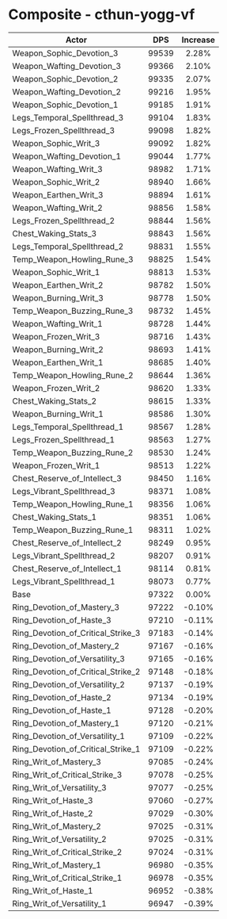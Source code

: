 # Composite - cthun-yogg-vf
| Actor | DPS | Increase |
|---|:---:|:---:|
|Weapon_Sophic_Devotion_3|99539|2.28%|
|Weapon_Wafting_Devotion_3|99366|2.10%|
|Weapon_Sophic_Devotion_2|99335|2.07%|
|Weapon_Wafting_Devotion_2|99216|1.95%|
|Weapon_Sophic_Devotion_1|99185|1.91%|
|Legs_Temporal_Spellthread_3|99104|1.83%|
|Legs_Frozen_Spellthread_3|99098|1.82%|
|Weapon_Sophic_Writ_3|99092|1.82%|
|Weapon_Wafting_Devotion_1|99044|1.77%|
|Weapon_Wafting_Writ_3|98982|1.71%|
|Weapon_Sophic_Writ_2|98940|1.66%|
|Weapon_Earthen_Writ_3|98894|1.61%|
|Weapon_Wafting_Writ_2|98856|1.58%|
|Legs_Frozen_Spellthread_2|98844|1.56%|
|Chest_Waking_Stats_3|98843|1.56%|
|Legs_Temporal_Spellthread_2|98831|1.55%|
|Temp_Weapon_Howling_Rune_3|98825|1.54%|
|Weapon_Sophic_Writ_1|98813|1.53%|
|Weapon_Earthen_Writ_2|98782|1.50%|
|Weapon_Burning_Writ_3|98778|1.50%|
|Temp_Weapon_Buzzing_Rune_3|98732|1.45%|
|Weapon_Wafting_Writ_1|98728|1.44%|
|Weapon_Frozen_Writ_3|98716|1.43%|
|Weapon_Burning_Writ_2|98693|1.41%|
|Weapon_Earthen_Writ_1|98685|1.40%|
|Temp_Weapon_Howling_Rune_2|98644|1.36%|
|Weapon_Frozen_Writ_2|98620|1.33%|
|Chest_Waking_Stats_2|98615|1.33%|
|Weapon_Burning_Writ_1|98586|1.30%|
|Legs_Temporal_Spellthread_1|98567|1.28%|
|Legs_Frozen_Spellthread_1|98563|1.27%|
|Temp_Weapon_Buzzing_Rune_2|98530|1.24%|
|Weapon_Frozen_Writ_1|98513|1.22%|
|Chest_Reserve_of_Intellect_3|98450|1.16%|
|Legs_Vibrant_Spellthread_3|98371|1.08%|
|Temp_Weapon_Howling_Rune_1|98356|1.06%|
|Chest_Waking_Stats_1|98351|1.06%|
|Temp_Weapon_Buzzing_Rune_1|98311|1.02%|
|Chest_Reserve_of_Intellect_2|98249|0.95%|
|Legs_Vibrant_Spellthread_2|98207|0.91%|
|Chest_Reserve_of_Intellect_1|98114|0.81%|
|Legs_Vibrant_Spellthread_1|98073|0.77%|
|Base|97322|0.00%|
|Ring_Devotion_of_Mastery_3|97222|-0.10%|
|Ring_Devotion_of_Haste_3|97210|-0.11%|
|Ring_Devotion_of_Critical_Strike_3|97183|-0.14%|
|Ring_Devotion_of_Mastery_2|97167|-0.16%|
|Ring_Devotion_of_Versatility_3|97165|-0.16%|
|Ring_Devotion_of_Critical_Strike_2|97148|-0.18%|
|Ring_Devotion_of_Versatility_2|97137|-0.19%|
|Ring_Devotion_of_Haste_2|97134|-0.19%|
|Ring_Devotion_of_Haste_1|97128|-0.20%|
|Ring_Devotion_of_Mastery_1|97120|-0.21%|
|Ring_Devotion_of_Versatility_1|97109|-0.22%|
|Ring_Devotion_of_Critical_Strike_1|97109|-0.22%|
|Ring_Writ_of_Mastery_3|97085|-0.24%|
|Ring_Writ_of_Critical_Strike_3|97078|-0.25%|
|Ring_Writ_of_Versatility_3|97077|-0.25%|
|Ring_Writ_of_Haste_3|97060|-0.27%|
|Ring_Writ_of_Haste_2|97029|-0.30%|
|Ring_Writ_of_Mastery_2|97025|-0.31%|
|Ring_Writ_of_Versatility_2|97025|-0.31%|
|Ring_Writ_of_Critical_Strike_2|97024|-0.31%|
|Ring_Writ_of_Mastery_1|96980|-0.35%|
|Ring_Writ_of_Critical_Strike_1|96978|-0.35%|
|Ring_Writ_of_Haste_1|96952|-0.38%|
|Ring_Writ_of_Versatility_1|96947|-0.39%|
